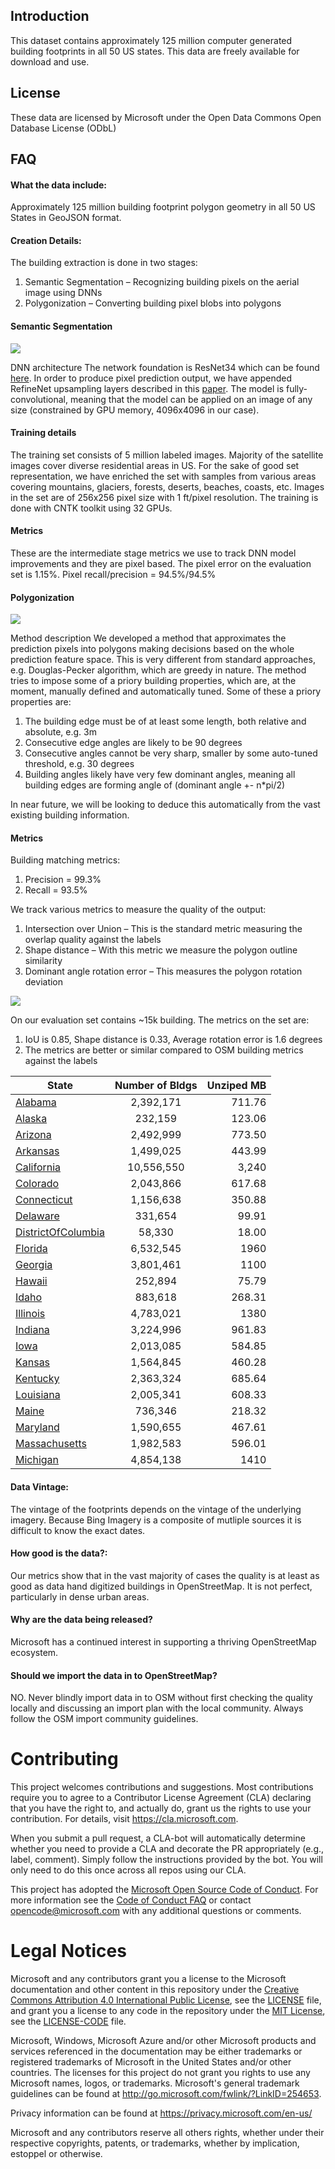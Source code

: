 Introduction 
-------------------
This dataset contains approximately 125 million computer generated building footprints in all 50 US states. This data are freely available for download and use.  

License
-------------------
These data are licensed by Microsoft under the Open Data Commons Open Database License (ODbL) 

## FAQ
#### What the data include:
Approximately 125 million building footprint polygon geometry in all 50 US States in GeoJSON format. 
#### Creation Details:
The building extraction is done in two stages:
1.	Semantic Segmentation – Recognizing building pixels on the aerial image using DNNs
2.	Polygonization – Converting building pixel blobs into polygons
#### Semantic Segmentation
![](/images/segmentation.PNG)


DNN architecture
The network foundation is ResNet34 which can be found [here](https://github.com/Microsoft/CNTK/blob/master/PretrainedModels/Image.md#resnet). In order to produce pixel prediction output, we have appended RefineNet upsampling layers described in this [paper](https://arxiv.org/abs/1611.06612).
The model is fully-convolutional, meaning that the model can be applied on an image of any size (constrained by GPU memory, 4096x4096 in our case). 

#### Training details
The training set consists of 5 million labeled images. Majority of the satellite images cover diverse residential areas in US. For the sake of good set representation, we have enriched the set with samples from various areas covering mountains, glaciers, forests, deserts, beaches, coasts, etc.
Images in the set are of 256x256 pixel size with 1 ft/pixel resolution.
The training is done with CNTK toolkit using 32 GPUs.

#### Metrics
These are the intermediate stage metrics we use to track DNN model improvements and they are pixel based.
The pixel error on the evaluation set is 1.15%.
Pixel recall/precision = 94.5%/94.5%

#### Polygonization
![](/images/polygonization.PNG)

Method description
We developed a method that approximates the prediction pixels into polygons making decisions based on the whole prediction feature space. This is very different from standard approaches, e.g. Douglas-Pecker algorithm, which are greedy in nature. The method tries to impose some of a priory building properties, which are, at the moment, manually defined and automatically tuned. Some of these a priory properties are:
1. The building edge must be of at least some length, both relative and absolute, e.g. 3m
2. Consecutive edge angles are likely to be 90 degrees
3. Consecutive angles cannot be very sharp, smaller by some auto-tuned threshold, e.g. 30 degrees
4. Building angles likely have very few dominant angles, meaning all building edges are forming angle of (dominant angle +- n*pi/2)

In near future, we will be looking to deduce this automatically from the vast existing building information.

#### Metrics
Building matching metrics:
1. Precision = 99.3%
2. Recall = 93.5%

We track various metrics to measure the quality of the output:
1. Intersection over Union – This is the standard metric measuring the overlap quality against the labels
2. Shape distance – With this metric we measure the polygon outline similarity
3. Dominant angle rotation error – This measures the polygon rotation deviation

![](/images/bldgmetrics.JPG)

On our evaluation set contains ~15k building. The metrics on the set are:
1. IoU is 0.85, Shape distance is 0.33, Average rotation error is 1.6 degrees
2. The metrics are better or similar compared to OSM building metrics against the labels

| State         | Number of Bldgs  | Unziped MB  |
| ------------- |:-------------:| -----:|
| [Alabama](https://usbuildingdata.blob.core.windows.net/usbuildings/Alabama.zip)       |2,392,171 | 711.76 |
| [Alaska](https://usbuildingdata.blob.core.windows.net/usbuildings/Alaska.zip)      | 232,159      |   123.06 |
| [Arizona](https://usbuildingdata.blob.core.windows.net/usbuildings/Arizona.zip) | 2,492,999    |    773.50 |
| [Arkansas](https://usbuildingdata.blob.core.windows.net/usbuildings/Arkansas.zip)|1,499,025|443.99|
| [California](https://usbuildingdata.blob.core.windows.net/usbuildings/California.zip)|10,556,550|3,240|
| [Colorado](https://usbuildingdata.blob.core.windows.net/usbuildings/Colorado.zip)|2,043,866|617.68|
| [Connecticut](https://usbuildingdata.blob.core.windows.net/usbuildings/Connecticut.zip)|1,156,638|350.88|
| [Delaware](https://usbuildingdata.blob.core.windows.net/usbuildings/Delaware.zip)|331,654 |99.91|
| [DistrictOfColumbia](https://usbuildingdata.blob.core.windows.net/usbuildings/DistrictofColumbia.zip)|58,330|18.00|
| [Florida](https://usbuildingdata.blob.core.windows.net/usbuildings/Florida.zip)|6,532,545|1960|
| [Georgia](https://usbuildingdata.blob.core.windows.net/usbuildings/Georgia.zip)|3,801,461|1100|
| [Hawaii]()|252,894|75.79|
| [Idaho](https://usbuildingdata.blob.core.windows.net/usbuildings/Idaho.zip)|883,618|268.31|
| [Illinois](https://usbuildingdata.blob.core.windows.net/usbuildings/Illinois.zip)|4,783,021|1380|
| [Indiana](https://usbuildingdata.blob.core.windows.net/usbuildings/Indiana.zip)|3,224,996|961.83|
| [Iowa](https://usbuildingdata.blob.core.windows.net/usbuildings/Iowa.zip)|2,013,085|584.85|
| [Kansas](https://usbuildingdata.blob.core.windows.net/usbuildings/Kansas.zip)|1,564,845|460.28|
| [Kentucky](https://usbuildingdata.blob.core.windows.net/usbuildings/Kentucky.zip)|2,363,324| 685.64 |
| [Louisiana](https://usbuildingdata.blob.core.windows.net/usbuildings/Louisiana.zip)|2,005,341|608.33|
| [Maine](https://usbuildingdata.blob.core.windows.net/usbuildings/Maine.zip)|736,346|218.32|
| [Maryland](https://usbuildingdata.blob.core.windows.net/usbuildings/Maryland.zip)|1,590,655|467.61|
| [Massachusetts](https://usbuildingdata.blob.core.windows.net/usbuildings/Massachusetts.zip)|1,982,583|596.01|
| [Michigan](https://usbuildingdata.blob.core.windows.net/usbuildings/Michigan.zip)|4,854,138|1410| 




#### Data Vintage:
The vintage of the footprints depends on the vintage of the underlying imagery. Because Bing Imagery is a composite of mutliple sources it is difficult to know the exact dates.

#### How good is the data?:
Our metrics show that in the vast majority of cases the quality is at least as good as data hand digitized buildings in OpenStreetMap. It is not perfect, particularly in dense urban areas.

#### Why are the data being released?
Microsoft has a continued interest in supporting a thriving OpenStreetMap ecosystem. 

#### Should we import the data in to OpenStreetMap?
NO. Never blindly import data in to OSM without first checking the quality locally and discussing an import plan with the local community. Always follow the OSM import community guidelines. 











# Contributing

This project welcomes contributions and suggestions.  Most contributions require you to agree to a
Contributor License Agreement (CLA) declaring that you have the right to, and actually do, grant us
the rights to use your contribution. For details, visit https://cla.microsoft.com.

When you submit a pull request, a CLA-bot will automatically determine whether you need to provide
a CLA and decorate the PR appropriately (e.g., label, comment). Simply follow the instructions
provided by the bot. You will only need to do this once across all repos using our CLA.

This project has adopted the [Microsoft Open Source Code of Conduct](https://opensource.microsoft.com/codeofconduct/).
For more information see the [Code of Conduct FAQ](https://opensource.microsoft.com/codeofconduct/faq/) or
contact [opencode@microsoft.com](mailto:opencode@microsoft.com) with any additional questions or comments.

# Legal Notices

Microsoft and any contributors grant you a license to the Microsoft documentation and other content
in this repository under the [Creative Commons Attribution 4.0 International Public License](https://creativecommons.org/licenses/by/4.0/legalcode),
see the [LICENSE](LICENSE) file, and grant you a license to any code in the repository under the [MIT License](https://opensource.org/licenses/MIT), see the
[LICENSE-CODE](LICENSE-CODE) file.

Microsoft, Windows, Microsoft Azure and/or other Microsoft products and services referenced in the documentation
may be either trademarks or registered trademarks of Microsoft in the United States and/or other countries.
The licenses for this project do not grant you rights to use any Microsoft names, logos, or trademarks.
Microsoft's general trademark guidelines can be found at http://go.microsoft.com/fwlink/?LinkID=254653.

Privacy information can be found at https://privacy.microsoft.com/en-us/

Microsoft and any contributors reserve all others rights, whether under their respective copyrights, patents,
or trademarks, whether by implication, estoppel or otherwise.
